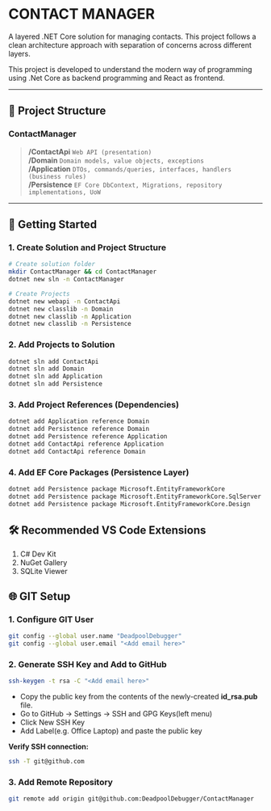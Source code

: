 # CONTACT MANAGER
A layered .NET Core solution for managing contacts. This project follows a clean architecture approach with separation of concerns across different layers.

This project is developed to understand the modern way of programming using .Net Core as backend programming and React as frontend.

---

## :open_file_folder: Project Structure
### **ContactManager**<br/>
> **/ContactApi**      `Web API (presentation)`<br/>
> **/Domain**          `Domain models, value objects, exceptions`<br/>
> **/Application**     `DTOs, commands/queries, interfaces, handlers (business rules)`<br/>
> **/Persistence**     `EF Core DbContext, Migrations, repository implementations, UoW`<br/>

---

## :rocket: Getting Started

### 1. Create Solution and Project Structure
```bash
# Create solution folder
mkdir ContactManager && cd ContactManager
dotnet new sln -n ContactManager

# Create Projects
dotnet new webapi -n ContactApi
dotnet new classlib -n Domain
dotnet new classlib -n Application
dotnet new classlib -n Persistence
```

### 2. Add Projects to Solution
```bash
dotnet sln add ContactApi
dotnet sln add Domain
dotnet sln add Application
dotnet sln add Persistence
```

### 3. Add Project References (Dependencies)
```bash
dotnet add Application reference Domain
dotnet add Persistence reference Domain
dotnet add Persistence reference Application
dotnet add ContactApi reference Application
dotnet add ContactApi reference Domain
```

### 4. Add EF Core Packages (Persistence Layer)
```bash
dotnet add Persistence package Microsoft.EntityFrameworkCore
dotnet add Persistence package Microsoft.EntityFrameworkCore.SqlServer
dotnet add Persistence package Microsoft.EntityFrameworkCore.Design
```

## :hammer_and_wrench: Recommended VS Code Extensions
1. C# Dev Kit
2. NuGet Gallery
3. SQLite Viewer

## :globe_with_meridians: GIT Setup
### 1. Configure GIT User
```bash
git config --global user.name "DeadpoolDebugger"
git config --global user.email "<Add email here>"
```

### 2. Generate SSH Key and Add to GitHub
```bash
ssh-keygen -t rsa -C "<Add email here>"
```
* Copy the public key from the contents of the newly-created **id_rsa.pub** file.
* Go to GitHub -> Settings -> SSH and GPG Keys(left menu)
* Click New SSH Key
* Add Label(e.g. Office Laptop) and paste the public key

  
**Verify SSH connection:**
```bash
ssh -T git@github.com
```

### 3. Add Remote Repository
```bash
git remote add origin git@github.com:DeadpoolDebugger/ContactManager
```
